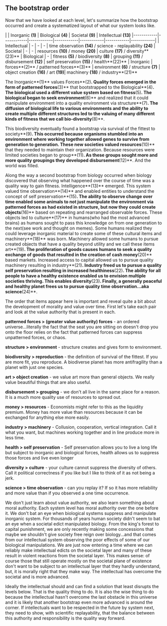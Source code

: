 
## The bootstrap order

Now that we have looked at each level, let's summarize how the bootstrap occurred and create a systematized layout of what our system looks like.

| | Inorganic **(1)** | Biological **(4)** | Societal **(9)** | Intellectual **(13)**
|------------|------------|------------|------------|------------|------------|------------|
| Intellectual | - | - | - | time observation **(14)** / science - replayability **(24)**
| Societal | - | - | resources **(10)** / money **(20)** | culture **(17)** / diversity**(23)**
| Biological | - | fitness **(5)** / biodiversity **(8)** | grouping **(11)** / disbursement **(12)** | self preservation **(15)** / health**(22)**
| Inorganic | forces**(2)** / patterned forces**(3)** | environment **(6)** / structure **(7)** | object creation **(16)** / art **(19)**| machinery **(18)** / industry**(21)**

The Inorganic**(1)** values Forces**(2)**. Quality forces emerged in the form of patterned forces**(3)** that bootstrapped to the Biological**(4)**.  The biological used a different value system based on fitness**(5)**.  The biological began to seek environment**(6)** and realized that it could manipulate environment into a quality environment via structure**(7)**.  The diffusion of biological life to various environments and the ability to create multiple different structures led to the valuing of many different kinds of fitness that we call bio-diversity**(8)**.

This biodiversity eventually found a bootstrap via survival of the fittest to society**(9)**.  This occurred because organisms stumbled into an environment where working together allowed genes to survive from generation to generation.  These new societies valued resources**(10)** that they needed to maintain their organization.  Because resources were limited societies began to group**(11)**.  As these groups sought more and more quality groupings they developed disbursement**(12)**.  And the world was filled.

Along the way a second bootstrap from biology occurred when biology discovered that observing what happened over the course of time was a quality way to gain fitness.  Intelligence**(13)** emerged.  This system valued time observation**(14)** and enabled entities to understand the concept of self preservation**(15)**.  The ability to observe change over time enabled some animals to not just manipulate the environment via patterned forces as had existed in structure, but now they could create objects**(16)** based on repeating and rearranged observable forces.  These objects led to culture**(17)** in humans(who had the most advanced brains) as humans sought to pass this knowledge on from one generation to the next(see work and thought on memes). Some humans realized they could leverage inorganic material to create some of these cultural items and machinery**(18)** was born.  Machinery allowed some humans to pursue created objects that have a quality beyond utility and we call these items art**(19)**.  The proliferation of goods causes humans to seek a quality exchange of goods that resulted in the creation of cash money**(20)** based markets.  Increased access to capital allowed us to pursue quality machinery resulting in industry**(21)**.  Industry freed us to pursue a quality self preservation resulting in increased healthiness**(22)**.  The ability for all people to have a healthy existence enabled us to envision multiple societies thriving.  This enables diversity**(23)**.  Finally, a generally peaceful and healthy planet frees us to pursue quality time observation...aka science**(24)**.

The order that items appear here is important and reveal quite a bit about the development of morality and value over time.  First let's take each pair and look at the value authority that is present in each.

**patterned forces > (greater value authority) forces** - an ordered universe...literally the fact that the seat you are sitting on doesn't drop you onto the floor relies on the fact that patterned forces can suppress unpatterned forces, or chaos.

**structure > environment** - structure creates and gives form to environment.

**biodiversity > reproduction** - the definition of survival of the fittest.  If you are more fit, you reproduce.  A biodiverse planet has more antifragility than a planet with just one species.

**art > object creation** - we value art more than general objects.  We really value beautiful things that are also useful.

**disbursement > grouping** - we don't all live in the same place for a reason.  It is a much more quality use of resources to spread out.

**money > resources** - Economists might refer to this as the liquidity premium.  Money has more value than resources because it can be exchanged for anything else more easily.

**industry > machinery** - Collusion, cooperation, vertical integration.  Call it what you want, but machines working together and in line produce more in less time.

**health > self preservation** - Self preservation allows you to live a long life but subject to inorganic and biological forces, health allows us to suppress those forces and live even longer

**diversity > culture** - your culture cannot suppress the diversity of others.  Call it political correctness if you like but I like to think of it as not being a jerk.

**science > time observation** - can you replay it?  If so it has more reliability and more value than if you observed a one time occurrence.

We don't just learn about value authority, we also learn something about moral authority.  Each system level has moral authority over the one before it.  We don't bat an eye when biological systems suppress and manipulate inorganic system.  For thousands of years human society didn't seem to bat an eye when a societal edict manipulated biology.  From the king's forest to capital punishment, we are only recently making some concessions that maybe we shouldn't give society free reign over biology...and that comes from our intellectual system observing the poor effects of some of our biological manipulations.  We are just now entering a time where we can reliably make intellectual edicts on the societal layer and many of these result in violent reactions from the societal layer.  This makes sense: of course those that still operate mostly on the societal plane of existence don't want to be subject to an intellectual layer that they hardly understand, but, it is morally right that they make way.  The intellectual has overcome the societal and is more advanced.

Ideally the  intellectual should and can find a solution that least disrupts the levels below. That is the quality thing to do.  It is also the wise thing to do because the intellectual hasn't overcome the last obstacle in this universe and it is likely that another bootstrap even more advanced is around the corner.  If intellectuals want to be respected in the future by system next, they need to show, with scientific replayability, that the balance between this authority and responsibility is the quality way forward.

